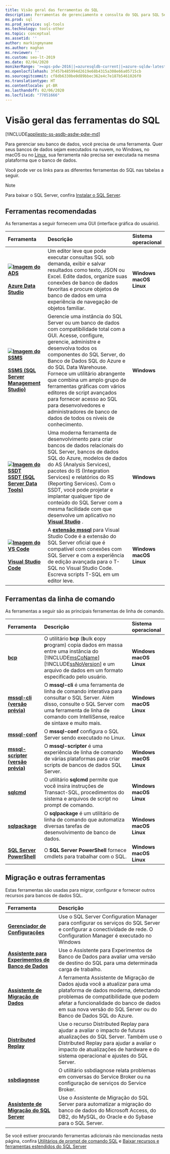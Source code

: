 ```yaml
---
title: Visão geral das ferramentas do SQL
description: Ferramentas de gerenciamento e consulta do SQL para SQL Server, SQL do Azure (Banco de Dados SQL do Azure, instância gerenciada do SQL do Azure, máquinas virtuais do SQL) e SQL Data Warehouse do Azure.
ms.prod: sql
ms.prod_service: sql-tools
ms.technology: tools-other
ms.topic: conceptual
ms.assetid: ''
author: markingmyname
ms.author: maghan
ms.reviewer: ''
ms.custom: seo-lt-2019
ms.date: 02/04/2020
monikerRange: '>=aps-pdw-2016||=azuresqldb-current||=azure-sqldw-latest||>=sql-server-2016||=sqlallproducts-allversions||>=sql-server-linux-2017'
ms.openlocfilehash: 3f457b485994d2619e68b4315a308e66a05715cb
ms.sourcegitcommit: cf8db6330be0d89bbec362e4c7e187b5461026f0
ms.translationtype: HT
ms.contentlocale: pt-BR
ms.lasthandoff: 02/06/2020
ms.locfileid: "77051666"
---
```

# <a name="sql-tools-overview"></a>Visão geral das ferramentas do SQL

[!INCLUDE[appliesto-ss-asdb-asdw-pdw-md](../includes/appliesto-ss-asdb-asdw-pdw-md.md)]

Para gerenciar seu banco de dados, você precisa de uma ferramenta. Quer seus bancos de dados sejam executados na nuvem, no Windows, no macOS ou no [Linux](../linux/sql-server-linux-overview.md), sua ferramenta não precisa ser executada na mesma plataforma que o banco de dados.

Você pode ver os links para as diferentes ferramentas do SQL nas tabelas a seguir.

> [!Note]
> Para baixar o SQL Server, confira [Instalar o SQL Server](../database-engine/install-windows/install-sql-server.md).

## <a name="recommended-tools"></a>Ferramentas recomendadas

As ferramentas a seguir fornecem uma GUI (interface gráfica do usuário).

| Ferramenta | Descrição | Sistema operacional |
|:--|:--|:--|
| [ **![Imagem do ADS](../tools/media/overview-sql-tools/azure-data-studio.svg)</br></br>Azure Data Studio**](../azure-data-studio/download.md) | Um editor leve que pode executar consultas SQL sob demanda, exibir e salvar resultados como texto, JSON ou Excel. Edite dados, organize suas conexões de banco de dados favoritas e procure objetos de banco de dados em uma experiência de navegação de objetos familiar. | **Windows</br>macOS</br>Linux** |
| [ **![Imagem do SSMS](../tools/media/overview-sql-tools/ssms.svg)</br></br>SSMS (SQL Server Management Studio)** ](../ssms/download-sql-server-management-studio-ssms.md) | Gerencie uma instância do SQL Server ou um banco de dados com compatibilidade total com a GUI. Acesse, configure, gerencie, administre e desenvolva todos os componentes do SQL Server, do Banco de Dados SQL do Azure e do SQL Data Warehouse. Fornece um utilitário abrangente que combina um amplo grupo de ferramentas gráficas com vários editores de script avançados para fornecer acesso ao SQL para desenvolvedores e administradores de banco de dados de todos os níveis de conhecimento. | **Windows** |
| [ **![Imagem do SSDT](../tools/media/overview-sql-tools/ssdt.svg)</br>SSDT (SQL Server Data Tools)** ](../ssdt/download-sql-server-data-tools-ssdt.md) | Uma moderna ferramenta de desenvolvimento para criar bancos de dados relacionais do SQL Server, bancos de dados SQL do Azure, modelos de dados do AS (Analysis Services), pacotes do IS (Integration Services) e relatórios do RS (Reporting Services). Com o SSDT, você pode projetar e implantar qualquer tipo de conteúdo do SQL Server com a mesma facilidade com que desenvolve um aplicativo no **[Visual Studio](https://visualstudio.microsoft.com/downloads/)** . | **Windows** |
| [ **![Imagem do VS Code](../tools/media/overview-sql-tools/visual-studio-code.svg)</br></br>Visual Studio Code**](https://code.visualstudio.com/) | A **[extensão mssql](https://marketplace.visualstudio.com/items?itemName=ms-mssql.mssql)** para Visual Studio Code é a extensão do SQL Server oficial que é compatível com conexões com SQL Server e com a experiência de edição avançada para o T-SQL no Visual Studio Code. Escreva scripts T-SQL em um editor leve. | **Windows</br>macOS</br>Linux** |

## <a name="command-line-tools"></a>Ferramentas da linha de comando

As ferramentas a seguir são as principais ferramentas de linha de comando.

| Ferramenta | Descrição | Sistema operacional |
|:--|:--|:--|
|[**bcp**](bcp-utility.md)|O utilitário **bcp** (**b**ulk **c**opy **p**rogram) copia dados em massa entre uma instância do [!INCLUDE[msCoName](../includes/msconame-md.md)] [!INCLUDE[ssNoVersion](../includes/ssnoversion-md.md)] e um arquivo de dados em um formato especificado pelo usuário.| **Windows</br>macOS</br>Linux** |
|[**mssql-cli (versão prévia)** ](mssql-cli.md)|O **mssql-cli** é uma ferramenta de linha de comando interativa para consultar o SQL Server. Além disso, consulte o SQL Server com uma ferramenta de linha de comando com IntelliSense, realce de sintaxe e muito mais. | **Windows</br>macOS</br>Linux** |
|[**mssql-conf**](../linux/sql-server-linux-configure-mssql-conf.md) | O **mssql-conf** configura o SQL Server sendo executado no Linux. | **Linux** |
|[**mssql-scripter (versão prévia)** ](https://github.com/Microsoft/mssql-scripter) | O **mssql-scripter** é uma experiência de linha de comando de várias plataformas para criar scripts de bancos de dados SQL Server. | **Windows</br>macOS</br>Linux** |
| [**sqlcmd**](sqlcmd-utility.md) |O utilitário **sqlcmd** permite que você insira instruções de Transact-SQL, procedimentos do sistema e arquivos de script no prompt de comando. | **Windows</br>macOS</br>Linux** |
| [**sqlpackage**](sqlpackage.md) |O **sqlpackage** é um utilitário de linha de comando que automatiza diversas tarefas de desenvolvimento de banco de dados. |**Windows</br>macOS</br>Linux** |
|[**SQL Server PowerShell**](../powershell/sql-server-powershell.md)| O **SQL Server PowerShell** fornece cmdlets para trabalhar com o SQL. | **Windows</br>macOS</br>Linux** |

## <a name="migration-and-other-tools"></a>Migração e outras ferramentas

Estas ferramentas são usadas para migrar, configurar e fornecer outros recursos para bancos de dados SQL.

| Ferramenta | Descrição |
|:--|:--|
| **[Gerenciador de Configurações](../tools/configuration-manager/sql-server-configuration-manager-help.md)** | Use o SQL Server Configuration Manager para configurar os serviços do SQL Server e configurar a conectividade de rede. O Configuration Manager é executado no Windows|
| **[Assistente para Experimentos de Banco de Dados](../dea/database-experimentation-assistant-overview.md)** | Use o Assistente para Experimentos de Banco de Dados para avaliar uma versão de destino do SQL para uma determinada carga de trabalho. |
| **[Assistente de Migração de Dados](../dma/dma-overview.md)** | A ferramenta Assistente de Migração de Dados ajuda você a atualizar para uma plataforma de dados moderna, detectando problemas de compatibilidade que podem afetar a funcionalidade do banco de dados em sua nova versão do SQL Server ou do Banco de Dados SQL do Azure. |
| **[Distributed Replay](../tools/distributed-replay/install-distributed-replay-overview.md)** | Use o recurso Distributed Replay para ajudar a avaliar o impacto de futuras atualizações do SQL Server. Também use o Distributed Replay para ajudar a avaliar o impacto de atualizações de hardware e do sistema operacional e ajustes do SQL Server. |
| **[ssbdiagnose](../tools/ssbdiagnose/ssbdiagnose-utility-service-broker.md)** | O utilitário ssbdiagnose relata problemas em conversas do Service Broker ou na configuração de serviços do Service Broker. |
| **[Assistente de Migração do SQL Server](../ssma/sql-server-migration-assistant.md)** | Use o Assistente de Migração do SQL Server para automatizar a migração do banco de dados do Microsoft Access, do DB2, do MySQL, do Oracle e do Sybase para o SQL Server.|

Se você estiver procurando ferramentas adicionais não mencionadas nesta página, confira [Utilitários de prompt de comando SQL](command-prompt-utility-reference-database-engine.md) e [Baixar recursos e ferramentas estendidos do SQL Server](download-sql-feature-packs.md)